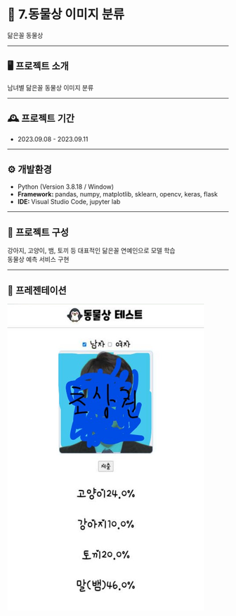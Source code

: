 # 🚩 7.동물상 이미지 분류
닮은꼴 동물상 

----------------------------------------------------------
## 🖥️ 프로젝트 소개
남녀별 닮은꼴 동물상 이미지 분류 
<br>

----------------------------------------------------------
## 🕰️ 프로젝트 기간
* 2023.09.08 - 2023.09.11

----------------------------------------------------------
## ⚙ 개발환경
- Python (Version 3.8.18 / Window)
- <strong>Framework: </strong> pandas, numpy, matplotlib, sklearn, opencv, keras, flask
- <strong>IDE: </strong> Visual Studio Code, jupyter lab

-----------------------------------------------------------
## 📍 프로젝트 구성
강아지, 고양이, 뱀, 토끼 등 대표적인 닮은꼴 연예인으로 모델 학습 <br>
동물상 예측 서비스 구현   

----------------------------------------------------------
## 📌 프레젠테이션
![Alt text](결과.jpg)


